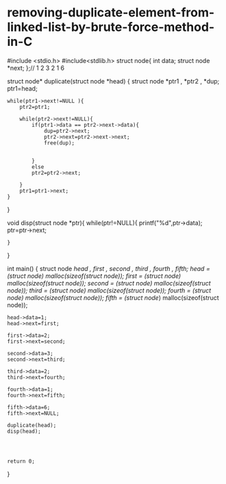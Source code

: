 # removing-duplicate-element-from-linked-list-by-brute-force-method-in-C

#include <stdio.h>
#include<stdlib.h>
struct node{
    int data;
    struct node *next;
};// 1 2 3 2 1 6

struct node* duplicate(struct node *head)
{
    struct node *ptr1 , *ptr2 , *dup;
    ptr1=head;
    
    while(ptr1->next!=NULL ){
        ptr2=ptr1;
        
        while(ptr2->next!=NULL){
            if(ptr1->data == ptr2->next->data){
                dup=ptr2->next;
                ptr2->next=ptr2->next->next;
                free(dup);
                
                
            }
            else
            ptr2=ptr2->next;
            
        }
        ptr1=ptr1->next;
    }
    
}





void disp(struct node *ptr){
        while(ptr!=NULL){
        printf("%d",ptr->data);
        ptr=ptr->next;
        
    }
}



int main()
{
    struct node *head , *first , *second , *third , *fourth , *fifth;
    head = (struct node*) malloc(sizeof(struct node));
    first = (struct node*) malloc(sizeof(struct node));
    second = (struct node*) malloc(sizeof(struct node));
    third = (struct node*) malloc(sizeof(struct node));
    fourth = (struct node*) malloc(sizeof(struct node));
    fifth = (struct node*) malloc(sizeof(struct node));
    
    head->data=1;
    head->next=first;
    
    first->data=2;
    first->next=second;
    
    second->data=3;
    second->next=third;
    
    third->data=2;
    third->next=fourth;
    
    fourth->data=1;
    fourth->next=fifth;
    
    fifth->data=6;
    fifth->next=NULL;
    
    duplicate(head);
    disp(head);
    

    

    return 0;
}
